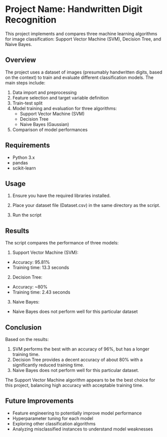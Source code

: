# Project Name: Handwritten Digit Recognition

This project implements and compares three machine learning algorithms for image classification: Support Vector Machine (SVM), Decision Tree, and Naive Bayes.

## Overview

The project uses a dataset of images (presumably handwritten digits, based on the context) to train and evaluate different classification models. The main steps include:

1. Data import and preprocessing
2. Feature selection and target variable definition
3. Train-test split
4. Model training and evaluation for three algorithms:
   - Support Vector Machine (SVM)
   - Decision Tree
   - Naive Bayes (Gaussian)
5. Comparison of model performances

## Requirements

- Python 3.x
- pandas
- scikit-learn

## Usage

1. Ensure you have the required libraries installed.

2. Place your dataset file (Dataset.csv) in the same directory as the script.

3. Run the script

## Results

The script compares the performance of three models:

1. Support Vector Machine (SVM):
- Accuracy: 95.81%
- Training time: 13.3 seconds

2. Decision Tree:
- Accuracy: ~80%
- Training time: 2.43 seconds

3. Naive Bayes:
- Naive Bayes does not perform well for this particular dataset

## Conclusion

Based on the results:

1. SVM performs the best with an accuracy of 96%, but has a longer training time.
2. Decision Tree provides a decent accuracy of about 80% with a significantly reduced training time.
3. Naive Bayes does not perform well for this particular dataset.

The Support Vector Machine algorithm appears to be the best choice for this project, balancing high accuracy with acceptable training time.

## Future Improvements

- Feature engineering to potentially improve model performance
- Hyperparameter tuning for each model
- Exploring other classification algorithms
- Analyzing misclassified instances to understand model weaknesses